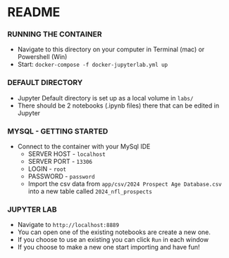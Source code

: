 # README #

### RUNNING THE CONTAINER ###
* Navigate to this directory on your computer in Terminal (mac) or Powershell (Win) 
* Start: `docker-compose -f docker-jupyterlab.yml up`

### DEFAULT DIRECTORY ###
* Jupyter Default directory is set up as a local volume in `labs/`
* There should be 2 notebooks (.ipynb files) there that can be edited in Jupyter

### MYSQL - GETTING STARTED ###
* Connect to the container with your MySql IDE
	* SERVER HOST - `localhost`
	* SERVER PORT - `13306`
	* LOGIN - `root`
	* PASSWORD - `password`
	* Import the csv data from `app/csv/2024 Prospect Age Database.csv` into a new table called `2024_nfl_prospects`

### JUPYTER LAB ###
* Navigate to `http://localhost:8889`
* You can open one of the existing notebooks are create a new one.
* If you choose to use an existing you can click `Run` in each window
* If you choose to make a new one start importing and have fun!